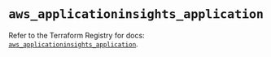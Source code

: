 # `aws_applicationinsights_application`

Refer to the Terraform Registry for docs: [`aws_applicationinsights_application`](https://registry.terraform.io/providers/hashicorp/aws/6.2.0/docs/resources/applicationinsights_application).
